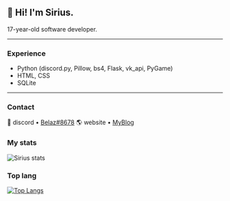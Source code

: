 ## 👋 **Hi! I'm Sirius.**  

17-year-old software developer.

---

### Experience

- Python (discord.py, Pillow, bs4, Flask, vk_api, PyGame)  
- HTML, CSS  
- SQLite

---

### Contact

💬 discord • [Belaz#8678](https://discord.bio/p/belaz)
🌎 website • [MyBlog](http://46.17.105.8/)

### My stats

![Sirius stats](https://github-readme-stats.vercel.app/api?username=51Sirius&show_icons=true&theme=radical)

### Top lang

[![Top Langs](https://github-readme-stats.vercel.app/api/top-langs/?username=51Sirius&show_icons=true&theme=radical)](https://github.com/anuraghazra/github-readme-stats)
